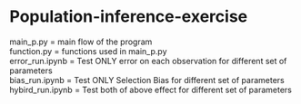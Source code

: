 # Population-inference-exercise

main_p.py = main flow of the program <br />
function.py = functions used in main_p.py<br />
error_run.ipynb = Test ONLY error on each observation for different set of parameters <br />
bias_run.ipynb = Test ONLY Selection Bias for different set of parameters <br />
hybird_run.ipynb = Test both of above effect for different set of parameters <br />
